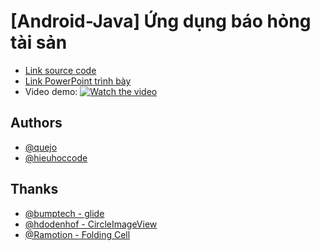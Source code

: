 
# [Android-Java] Ứng dụng báo hỏng tài sản
- [Link source code]()
- [Link PowerPoint trình bày]()
- Video demo: [![Watch the video](https://img.youtube.com/vi/QhBqCxbd7o0/hqdefault.jpg)](https://www.youtube.com/embed/QhBqCxbd7o0)

## Authors

- [@quejo](https://github.com/queojo2002)
- [@hieuhoccode](https://github.com/hieuhoccode287)

## Thanks

- [@bumptech - glide](https://github.com/bumptech/glide)
- [@hdodenhof - CircleImageView](https://github.com/hdodenhof/CircleImageView)
- [@Ramotion - Folding Cell](https://github.com/Ramotion/folding-cell-android)
